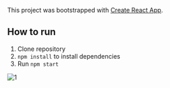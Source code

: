 This project was bootstrapped with [Create React App](https://github.com/facebookincubator/create-react-app).

## How to run
1. Clone repository
2. `npm install` to install dependencies
3. Run `npm start`

![1](https://cloud.githubusercontent.com/assets/9130018/24545721/bb655956-1621-11e7-9ad1-dc9679e444a3.png)